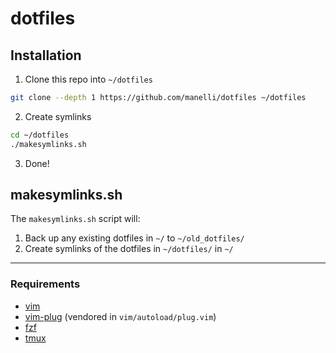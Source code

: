 dotfiles
========


## Installation
1) Clone this repo into `~/dotfiles`
``` bash
git clone --depth 1 https://github.com/manelli/dotfiles ~/dotfiles
```

2) Create symlinks
``` bash
cd ~/dotfiles
./makesymlinks.sh
```

3) Done!


## makesymlinks.sh
The `makesymlinks.sh` script will:

1. Back up any existing dotfiles in `~/` to `~/old_dotfiles/`
2. Create symlinks of the dotfiles in `~/dotfiles/` in `~/`

---

### Requirements
- [vim](https://github.com/vim/vim)
- [vim-plug](https://github.com/junegunn/vim-plug) (vendored in `vim/autoload/plug.vim`)
- [fzf](https://github.com/junegunn/fzf)
- [tmux](https://github.com/tmux/tmux)
